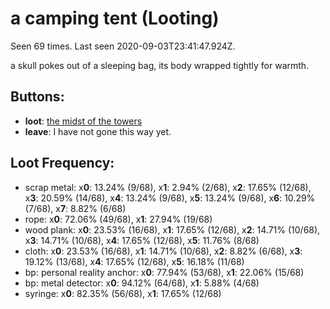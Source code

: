 # a camping tent (Looting)

Seen 69 times. Last seen 2020-09-03T23:41:47.924Z.

a skull pokes out of a sleeping bag, its body wrapped tightly for warmth.

## Buttons:

- **loot**: [the midst of the towers](the-midst-of-the-towers-lxsdpw.md)
- **leave**: I have not gone this way yet.

## Loot Frequency:

  - scrap metal: x**0**: 13.24% (9/68), x**1**: 2.94% (2/68), x**2**: 17.65% (12/68), x**3**: 20.59% (14/68), x**4**: 13.24% (9/68), x**5**: 13.24% (9/68), x**6**: 10.29% (7/68), x**7**: 8.82% (6/68)
  - rope: x**0**: 72.06% (49/68), x**1**: 27.94% (19/68)
  - wood plank: x**0**: 23.53% (16/68), x**1**: 17.65% (12/68), x**2**: 14.71% (10/68), x**3**: 14.71% (10/68), x**4**: 17.65% (12/68), x**5**: 11.76% (8/68)
  - cloth: x**0**: 23.53% (16/68), x**1**: 14.71% (10/68), x**2**: 8.82% (6/68), x**3**: 19.12% (13/68), x**4**: 17.65% (12/68), x**5**: 16.18% (11/68)
  - bp: personal reality anchor: x**0**: 77.94% (53/68), x**1**: 22.06% (15/68)
  - bp: metal detector: x**0**: 94.12% (64/68), x**1**: 5.88% (4/68)
  - syringe: x**0**: 82.35% (56/68), x**1**: 17.65% (12/68)